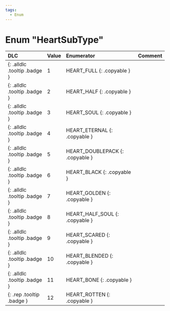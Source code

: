 ```yaml
---
tags:
  - Enum
---
```

# Enum "HeartSubType"
|DLC|Value|Enumerator|Comment|
|:--|:--|:--|:--|
|[ ](#){: .alldlc .tooltip .badge }|1 |HEART_FULL {: .copyable } |  |
|[ ](#){: .alldlc .tooltip .badge }|2 |HEART_HALF {: .copyable } |  |
|[ ](#){: .alldlc .tooltip .badge }|3 |HEART_SOUL {: .copyable } |  |
|[ ](#){: .alldlc .tooltip .badge }|4 |HEART_ETERNAL {: .copyable } |  |
|[ ](#){: .alldlc .tooltip .badge }|5 |HEART_DOUBLEPACK {: .copyable } |  |
|[ ](#){: .alldlc .tooltip .badge }|6 |HEART_BLACK {: .copyable } |  |
|[ ](#){: .alldlc .tooltip .badge }|7 |HEART_GOLDEN {: .copyable } |  |
|[ ](#){: .alldlc .tooltip .badge }|8 |HEART_HALF_SOUL {: .copyable } |  |
|[ ](#){: .alldlc .tooltip .badge }|9 |HEART_SCARED {: .copyable } |  |
|[ ](#){: .alldlc .tooltip .badge }|10 |HEART_BLENDED {: .copyable } |  |
|[ ](#){: .alldlc .tooltip .badge }|11 |HEART_BONE {: .copyable } |  |
|[ ](#){: .rep .tooltip .badge }|12 |HEART_ROTTEN {: .copyable } |  |
